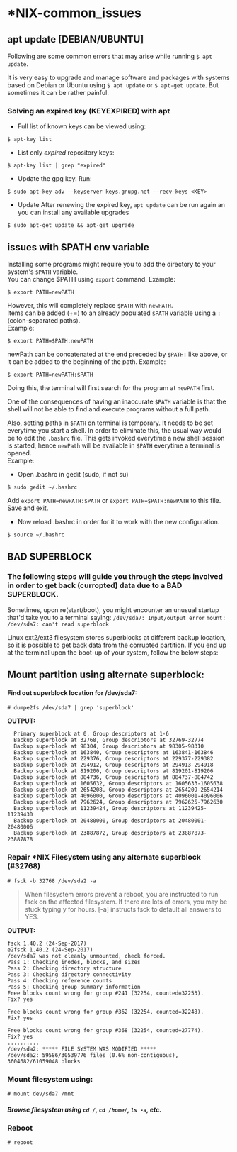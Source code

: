 # *NIX-common_issues
## apt update [DEBIAN/UBUNTU]
Following are some common errors that may arise while running `$ apt update`.

It is very easy to upgrade and manage software and packages with systems based on Debian or Ubuntu using `$ apt update` or `$ apt-get update`. But sometimes it can be rather painful.

### Solving an expired key (KEYEXPIRED) with apt

* Full list of known keys can be viewed using:
```
$ apt-key list
```

* List only *expired* repository keys:
```
$ apt-key list | grep "expired"
```
* Update the gpg key. Run:
```
$ sudo apt-key adv --keyserver keys.gnupg.net --recv-keys <KEY>
```
* Update
After renewing the expired key, `apt update` can be run again an you can install any available upgrades
```
$ sudo apt-get update && apt-get upgrade
```

## issues with $PATH env variable
Installing some programs might require you to add the directory to your system's `$PATH` variable.  
You can change $PATH using `export` command.
Example: 
```
$ export PATH=newPATH 
```
However, this will completely replace `$PATH` with `newPATH`.  
Items can be added (+=) to an already populated `$PATH` variable using a `:` (colon-separated paths).  
Example:
```
$ export PATH=$PATH:newPATH
```
newPath can be concatenated at the end preceded by `$PATH:` like above, or it can be added to the beginning of the path.
Example:
```
$ export PATH=newPATH:$PATH
```
Doing this, the terminal will first search for the program at `newPATH` first.

One of the consequences of having an inaccurate `$PATH` variable is that the shell will not be able to find and execute programs without a full path.

Also, setting paths in `$PATH` on terminal is temporary. It needs to be set everytime you start a shell. In order to eliminate this, the usual way would be to edit the `.bashrc` file. This gets invoked everytime a new shell session is started, hence `newPath` will be available in `$PATH` everytime a terminal is opened.  
Example:
* Open .bashrc in gedit (sudo, if not su)
```
$ sudo gedit ~/.bashrc
```
Add `export PATH=newPATH:$PATH` or `export PATH=$PATH:newPATH` to this file. Save and exit.
* Now reload .bashrc in order for it to work with the new configuration.
```
$ source ~/.bashrc
```

## BAD SUPERBLOCK
### The following steps will guide you through the steps involved in order to get back (curropted) data due to a BAD SUPERBLOCK.

Sometimes, upon re(start/boot), you might encounter an unusual startup that'd take you to a terminal saying: 
` /dev/sda7: Input/output error `
` mount: /dev/sda7: can't read superblock `

Linux ext2/ext3 filesystem stores superblocks at different backup location, so it is possible to get back data from the corrupted partition.
If you end up at the terminal upon the boot-up of your system, follow the below steps:
## Mount partition using alternate superblock: 
#### Find out superblock location for /dev/sda7:
```
# dumpe2fs /dev/sda7 | grep 'superblock'
```
**OUTPUT:** 
```
  Primary superblock at 0, Group descriptors at 1-6
  Backup superblock at 32768, Group descriptors at 32769-32774
  Backup superblock at 98304, Group descriptors at 98305-98310
  Backup superblock at 163840, Group descriptors at 163841-163846
  Backup superblock at 229376, Group descriptors at 229377-229382
  Backup superblock at 294912, Group descriptors at 294913-294918
  Backup superblock at 819200, Group descriptors at 819201-819206
  Backup superblock at 884736, Group descriptors at 884737-884742
  Backup superblock at 1605632, Group descriptors at 1605633-1605638
  Backup superblock at 2654208, Group descriptors at 2654209-2654214
  Backup superblock at 4096000, Group descriptors at 4096001-4096006
  Backup superblock at 7962624, Group descriptors at 7962625-7962630
  Backup superblock at 11239424, Group descriptors at 11239425-11239430
  Backup superblock at 20480000, Group descriptors at 20480001-20480006
  Backup superblock at 23887872, Group descriptors at 23887873-23887878
``` 

### Repair *NIX Filesystem using any alternate superblock (#32768)
``` 
# fsck -b 32768 /dev/sda2 -a
```
> When filesystem errors prevent a reboot, you are instructed to run fsck on the affected filesystem. If there are lots of errors, you may be stuck typing y for hours. [-a] instructs fsck to default all answers to YES.

**OUTPUT:**
```
fsck 1.40.2 (24-Sep-2017)
e2fsck 1.40.2 (24-Sep-2017)
/dev/sda7 was not cleanly unmounted, check forced.
Pass 1: Checking inodes, blocks, and sizes
Pass 2: Checking directory structure
Pass 3: Checking directory connectivity
Pass 4: Checking reference counts
Pass 5: Checking group summary information
Free blocks count wrong for group #241 (32254, counted=32253).
Fix? yes

Free blocks count wrong for group #362 (32254, counted=32248).
Fix? yes

Free blocks count wrong for group #368 (32254, counted=27774).
Fix? yes
..........
/dev/sda2: ***** FILE SYSTEM WAS MODIFIED *****
/dev/sda2: 59586/30539776 files (0.6% non-contiguous), 3604682/61059048 blocks
```

### Mount filesystem using:
```
# mount dev/sda7 /mnt
```

##### Browse filesystem using `cd /`, `cd /home/`, `ls -a`, etc.
### Reboot
```
# reboot
```
